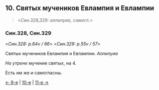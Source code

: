 
## 10. Святых мучеников Евлампия и Евлампии 

> <*Син.328,329: аллилуиа, самогл.*>

### Син.328, Син.329

<*Син.328: p.64v / 66*>
<*Син.329: p.55v / 57*>

Святых мучеников Евлампия и Евлампии. *Аллилуиа*

*На утрене* мучение святых, на 4. 

Есть им же и самогласны.

[← 9-е](10_09_SAB.ru.md) | [10-е](README.md#10-й) | [11-е →](10_11_SAB.ru.md)
